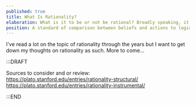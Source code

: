 ```yaml
---
published: true
title: What Is Rationality?
elaboration: What is it to be or not be rational? Broadly speaking, it seems to be a standard for thought of some kind but colloquially these days it can be taken as vice as much as virtue. But what is it such that we take ourselves to understand what we are talking about when we talk about it?
position: A standard of comparison between beliefs and actions to logical structure
---
```

I've read a lot on the topic of rationality through the years but I want to get down my thoughts on rationality as such. More to come... 

:::DRAFT

Sources to consider and or review:
https://plato.stanford.edu/entries/rationality-structural/
https://plato.stanford.edu/entries/rationality-instrumental/

:::END